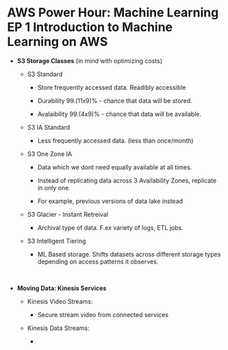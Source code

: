 # **AWS Power Hour: Machine Learning EP 1 Introduction to Machine Learning on AWS**

- **S3 Storage Classes** (in mind with optimizing costs)

  - S3 Standard

    - Store frequently accessed data. Readibly accessible

    - Durability 99.(11x9)% - chance that data will be stored.

    - Avalaibility 99.(4x9)% - chance that data will be available.

  - S3 IA Standard

    - Less frequently accessed data. (less than once/month)

  - S3 One Zone IA

    - Data which we dont need equally available at all times.

    - Instead of replicating data across 3 Availability Zones, replicate in only one.

    - For example, previous versions of data lake instead

  - S3 Glacier - Instant Retreival

    - Archival type of data. F.ex variety of logs, ETL jobs.

  - S3 Intelligent Tiering

    - ML Based storage. Shifts datasets across different storage types depending on access patterns it observes.

</br>

- **Moving Data: Kinesis Services**

  - Kinesis Video Streams:

    - Secure stream video from connected services

  - Kinesis Data Streams:

    - 
